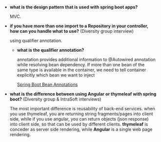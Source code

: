 - **what is the design pattern that is used with spring boot apps?**

    MVC.

- **if you have more than one import to a Repository in your controller, how can you handle what to use?** (Diversity group interview)

    using qualifier annotation.

    - **what is the qualifier annotation?**

        annotation provides additional information to @Autowired annotation while resolving bean dependency. If more than one bean of the same type is available in the container, we need to tell container explicitly which bean we want to inject

        [Spring Boot Bean Annotations](https://javatechonline.com/spring-boot-bean-annotations-with-examples)

- **what is the difference between using Angular or thymeleaf with spring boot?** (Diversity group & IntraSoft interviews)

  The most important difference is reusability of back-end services. when you use thymeleaf, you are returning string fragments/pages into client side, while if you use angular, you can return objects (json response) into client side, so that can be used by different clients. **thymeleaf** is conceder as server side rendering, while **Angular** is a single web page rendering.
